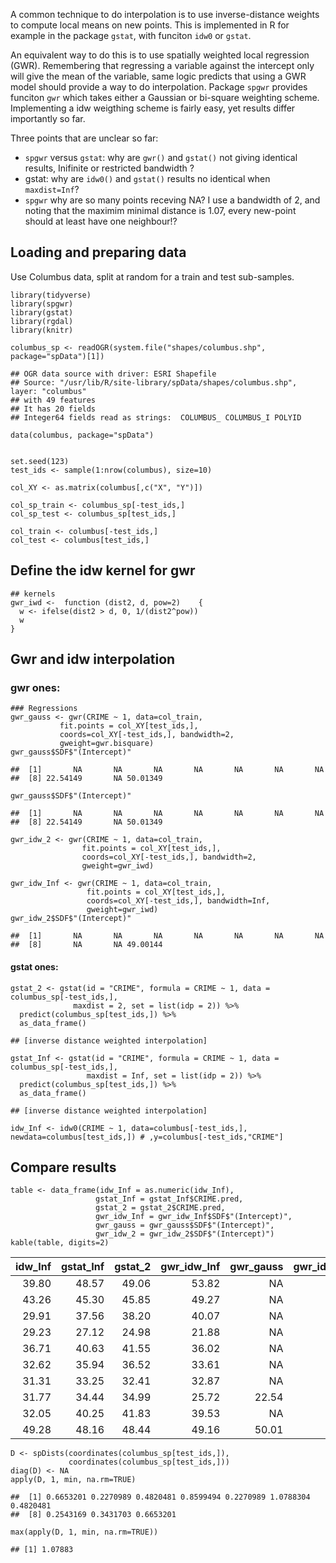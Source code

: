 A common technique to do interpolation is to use inverse-distance
weights to compute local means on new points. This is implemented in R
for example in the package `gstat`, with funciton `idw0` or `gstat`.

An equivalent way to do this is to use spatially weighted local
regression (GWR). Remembering that regressing a variable against the
intercept only will give the mean of the variable, same logic predicts
that using a GWR model should provide a way to do interpolation. Package
`spgwr` provides funciton `gwr` which takes either a Gaussian or
bi-square weighting scheme. Implementing a idw weigthing scheme is
fairly easy, yet results differ importantly so far.

Three points that are unclear so far:

-   `spgwr` versus `gstat`: why are `gwr()` and `gstat()` not giving
    identical results, Inifinite or restricted bandwidth ?
-   gstat: why are `idw0()` and `gstat()` results no identical when
    `maxdist=Inf`?
-   `spgwr` why are so many points receving NA? I use a bandwidth of 2,
    and noting that the maximim minimal distance is 1.07, every
    new-point should at least have one neighbour!?

Loading and preparing data
--------------------------

Use Columbus data, split at random for a train and test sub-samples.

    library(tidyverse)
    library(spgwr)
    library(gstat)
    library(rgdal)
    library(knitr)

    columbus_sp <- readOGR(system.file("shapes/columbus.shp", package="spData")[1])

    ## OGR data source with driver: ESRI Shapefile 
    ## Source: "/usr/lib/R/site-library/spData/shapes/columbus.shp", layer: "columbus"
    ## with 49 features
    ## It has 20 fields
    ## Integer64 fields read as strings:  COLUMBUS_ COLUMBUS_I POLYID

    data(columbus, package="spData")


    set.seed(123)
    test_ids <- sample(1:nrow(columbus), size=10)

    col_XY <- as.matrix(columbus[,c("X", "Y")])

    col_sp_train <- columbus_sp[-test_ids,]
    col_sp_test <- columbus_sp[test_ids,]

    col_train <- columbus[-test_ids,]
    col_test <- columbus[test_ids,]

Define the idw kernel for gwr
-----------------------------

    ## kernels
    gwr_iwd <-  function (dist2, d, pow=2)    {
      w <- ifelse(dist2 > d, 0, 1/(dist2^pow))
      w
    }

Gwr and idw interpolation
-------------------------

### gwr ones:

    ### Regressions
    gwr_gauss <- gwr(CRIME ~ 1, data=col_train,
               fit.points = col_XY[test_ids,],
               coords=col_XY[-test_ids,], bandwidth=2,
               gweight=gwr.bisquare)
    gwr_gauss$SDF$"(Intercept)"

    ##  [1]       NA       NA       NA       NA       NA       NA       NA
    ##  [8] 22.54149       NA 50.01349

    gwr_gauss$SDF$"(Intercept)"

    ##  [1]       NA       NA       NA       NA       NA       NA       NA
    ##  [8] 22.54149       NA 50.01349

    gwr_idw_2 <- gwr(CRIME ~ 1, data=col_train,
                    fit.points = col_XY[test_ids,],
                    coords=col_XY[-test_ids,], bandwidth=2,
                    gweight=gwr_iwd)

    gwr_idw_Inf <- gwr(CRIME ~ 1, data=col_train,
                     fit.points = col_XY[test_ids,],
                     coords=col_XY[-test_ids,], bandwidth=Inf,
                     gweight=gwr_iwd)
    gwr_idw_2$SDF$"(Intercept)"

    ##  [1]       NA       NA       NA       NA       NA       NA       NA
    ##  [8]       NA       NA 49.00144

#### gstat ones:

    gstat_2 <- gstat(id = "CRIME", formula = CRIME ~ 1, data = columbus_sp[-test_ids,], 
                  maxdist = 2, set = list(idp = 2)) %>%
      predict(columbus_sp[test_ids,]) %>%
      as_data_frame()

    ## [inverse distance weighted interpolation]

    gstat_Inf <- gstat(id = "CRIME", formula = CRIME ~ 1, data = columbus_sp[-test_ids,], 
                     maxdist = Inf, set = list(idp = 2)) %>%
      predict(columbus_sp[test_ids,]) %>%
      as_data_frame()

    ## [inverse distance weighted interpolation]

    idw_Inf <- idw0(CRIME ~ 1, data=columbus[-test_ids,], newdata=columbus[test_ids,]) # ,y=columbus[-test_ids,"CRIME"]

Compare results
---------------

    table <- data_frame(idw_Inf = as.numeric(idw_Inf),
                       gstat_Inf = gstat_Inf$CRIME.pred,
                       gstat_2 = gstat_2$CRIME.pred,
                       gwr_idw_Inf = gwr_idw_Inf$SDF$"(Intercept)",
                       gwr_gauss = gwr_gauss$SDF$"(Intercept)",
                       gwr_idw_2 = gwr_idw_2$SDF$"(Intercept)")
    kable(table, digits=2)

<table>
<thead>
<tr class="header">
<th align="right">idw_Inf</th>
<th align="right">gstat_Inf</th>
<th align="right">gstat_2</th>
<th align="right">gwr_idw_Inf</th>
<th align="right">gwr_gauss</th>
<th align="right">gwr_idw_2</th>
</tr>
</thead>
<tbody>
<tr class="odd">
<td align="right">39.80</td>
<td align="right">48.57</td>
<td align="right">49.06</td>
<td align="right">53.82</td>
<td align="right">NA</td>
<td align="right">NA</td>
</tr>
<tr class="even">
<td align="right">43.26</td>
<td align="right">45.30</td>
<td align="right">45.85</td>
<td align="right">49.27</td>
<td align="right">NA</td>
<td align="right">NA</td>
</tr>
<tr class="odd">
<td align="right">29.91</td>
<td align="right">37.56</td>
<td align="right">38.20</td>
<td align="right">40.07</td>
<td align="right">NA</td>
<td align="right">NA</td>
</tr>
<tr class="even">
<td align="right">29.23</td>
<td align="right">27.12</td>
<td align="right">24.98</td>
<td align="right">21.88</td>
<td align="right">NA</td>
<td align="right">NA</td>
</tr>
<tr class="odd">
<td align="right">36.71</td>
<td align="right">40.63</td>
<td align="right">41.55</td>
<td align="right">36.02</td>
<td align="right">NA</td>
<td align="right">NA</td>
</tr>
<tr class="even">
<td align="right">32.62</td>
<td align="right">35.94</td>
<td align="right">36.52</td>
<td align="right">33.61</td>
<td align="right">NA</td>
<td align="right">NA</td>
</tr>
<tr class="odd">
<td align="right">31.31</td>
<td align="right">33.25</td>
<td align="right">32.41</td>
<td align="right">32.87</td>
<td align="right">NA</td>
<td align="right">NA</td>
</tr>
<tr class="even">
<td align="right">31.77</td>
<td align="right">34.44</td>
<td align="right">34.99</td>
<td align="right">25.72</td>
<td align="right">22.54</td>
<td align="right">NA</td>
</tr>
<tr class="odd">
<td align="right">32.05</td>
<td align="right">40.25</td>
<td align="right">41.83</td>
<td align="right">39.53</td>
<td align="right">NA</td>
<td align="right">NA</td>
</tr>
<tr class="even">
<td align="right">49.28</td>
<td align="right">48.16</td>
<td align="right">48.44</td>
<td align="right">49.16</td>
<td align="right">50.01</td>
<td align="right">49</td>
</tr>
</tbody>
</table>

    D <- spDists(coordinates(columbus_sp[test_ids,]),
                 coordinates(columbus_sp[test_ids,]))
    diag(D) <- NA
    apply(D, 1, min, na.rm=TRUE)

    ##  [1] 0.6653201 0.2270989 0.4820481 0.8599494 0.2270989 1.0788304 0.4820481
    ##  [8] 0.2543169 0.3431703 0.6653201

    max(apply(D, 1, min, na.rm=TRUE))

    ## [1] 1.07883
